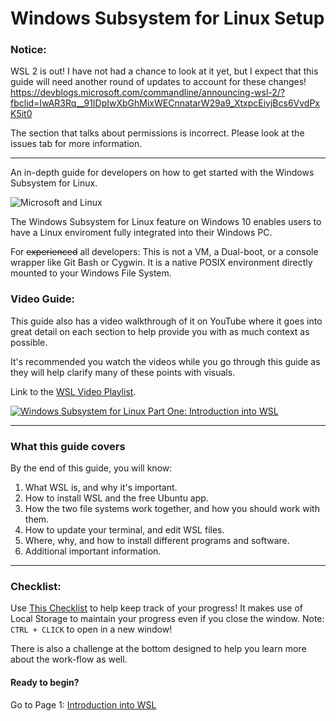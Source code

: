 # Windows Subsystem for Linux Setup
### Notice:

WSL 2 is out! I have not had a chance to look at it yet, but I expect that this guide will need another round of updates to account for these changes!
https://devblogs.microsoft.com/commandline/announcing-wsl-2/?fbclid=IwAR3Rq__91IDpIwXbGhMixWECnnatarW29a9_XtxpcEivjBcs6VvdPxK5it0

 The section that talks about permissions is incorrect. Please look at the issues tab for more information.
 ___

An in-depth guide for developers on how to get started with the Windows Subsystem for Linux.

![Microsoft and Linux](https://i.imgur.com/GOij8My.png)

The Windows Subsystem for Linux feature on Windows 10 enables users to have a Linux enviroment fully integrated into their Windows PC.

For ~~experienced~~ all developers: This is not a VM, a Dual-boot, or a console wrapper like Git Bash or Cygwin. It is a native POSIX environment directly mounted to your Windows File System.

### Video Guide: 

This guide also has a video walkthrough of it on YouTube where it goes into great detail on each section to help provide you with as much context as possible.

It's recommended you watch the videos while you go through this guide as they will help clarify many of these points with visuals.

Link to the [WSL Video Playlist](https://www.youtube.com/channel/UCh0yhZV7OrQ-vojQBqSF0RA/).

<a href="http://www.youtube.com/watch?feature=player_embedded&v=ixqKqHfCDWM" target="_blank"><img src="http://img.youtube.com/vi/ixqKqHfCDWM/0.jpg" alt="Windows Subsystem for Linux Part One: Introduction into WSL"/></a>

---


### What this guide covers

By the end of this guide, you will know:

1. What WSL is, and why it's important.
1. How to install WSL and the free Ubuntu app.
1. How the two file systems work together, and how you should work with them.
1. How to update your terminal, and edit WSL files.
1. Where, why, and how to install different programs and software.
1. Additional important information.

---

### Checklist:

Use [This Checklist](https://michaeltreat.github.io/Windows-Subsystem-For-Linux-Setup-Guide/) to help keep track of your progress! It makes use of Local Storage to maintain your progress even if you close the window. Note:  `CTRL + CLICK` to open in a new window!

There is also a challenge at the bottom designed to help you learn more about the work-flow as well.

#### Ready to begin? 

Go to Page 1: [Introduction into WSL](./readmes/01_preface.md) 
